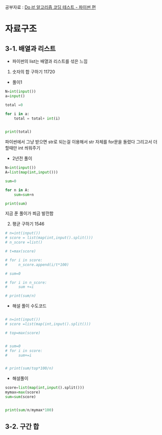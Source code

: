 공부자료 : [Do it! 알고리즘 코딩 테스트 - 파이썬 편](https://www.yes24.com/Product/Goods/111686187)


# 자료구조

## 3-1. 배열과 리스트
- 파이썬의 list는 배열과 리스트를 섞은 느낌

1. 숫자의 합 구하기 11720

- 풀이1
```python
N=int(input())
a=input()

total =0

for i in a:
    total = total+ int(i)

 
print(total)
```

파이썬에서 그냥 받으면 str로 되는걸 이용해서 str 자체를 for문을 돌렸다
그리고서 더할때만 int 씌워주기


- 2년전 풀이
```python
N=int(input())
A=list(map(int,input()))

sum=0

for n in A: 
    sum=sum+n

print(sum)
```

지금 푼 풀이가 쬐금 발전함



2. 평균 구하기 1546
```python
# n=int(input())
# score = list(map(int,input().split()))
# n_score =list()

# t=max(score)

# for i in score:
#     n_score.append(i/t*100)

# sum=0

# for i in n_score:
#     sum +=i

# print(sum/n)
```

- 해설 풀이 수도코드
```python

# n=int(input())
# score =list(map(int,input().split()))

# top=max(score)


# sum=0
# for i in score:
#     sum+=i


# print(sum/top*100/n)
```

- 해설풀이
```python n=int(input())
score=list(map(int,input().split()))
mymax=max(score)
sum=sum(score)


print(sum/n/mymax*100)
```



## 3-2. 구간 합



